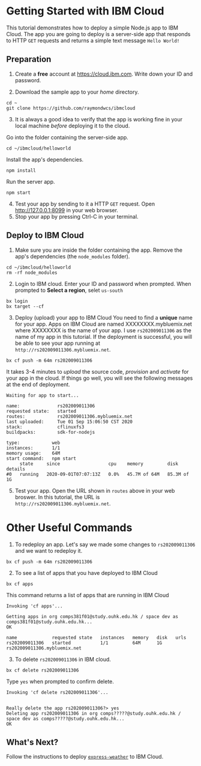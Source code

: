 # Getting Started with IBM Cloud
This tutorial demonstrates how to deploy a simple Node.js app to IBM Cloud.  The app you are going to deploy is a server-side app that responds to HTTP `GET` requests and returns a simple text message `Hello World!`

## Preparation
1. Create a **free** account at https://cloud.ibm.com.  Write down your ID and password.

2. Download the sample app to your *home* directory.
```
cd ~
git clone https://github.com/raymondwcs/ibmcloud
```
3. It is always a good idea to verify that the app is working fine in your local machine *before* deploying it to the cloud.

Go into the folder containing the server-side app.
```
cd ~/ibmcloud/helloworld
```

Install the app's dependencies.
```
npm install
```

Run the server app.
```
npm start
```
4. Test your app by sending to it a HTTP `GET` request.  Open http://127.0.0.1:8099 in your web browser.
5. Stop your app by pressing Ctrl-C in your terminal.


## Deploy to IBM Cloud
1. Make sure you are inside the folder containing the app.  Remove the app's dependencies (the `node_modules` folder).
```
cd ~/ibmcloud/helloworld
rm -rf node_modules
```
2. Login to IBM cloud. Enter your ID and password when prompted. When prompted to **Select a region**, selet `us-south`
```
bx login
bx target --cf
```
        
3. Deploy (upload) your app to IBM Cloud
You need to find a **unique** name for your app.  Apps on IBM Cloud are named XXXXXXXX.mybluemix.net where XXXXXXXX is the name of your app.
I use `rs202009011306` as the name of my app in this tutorial.  If the deployment is successful, you will be able to see your app running at `http://rs202009011306.mybluemix.net`.
```
bx cf push -m 64m rs202009011306
```
It takes 3-4 minutes to *upload* the source code, *provision* and *activate* for your app in the cloud.  If things go well, you will see the following messages at the end of deployment.
```
Waiting for app to start...

name:              rs202009011306
requested state:   started
routes:            rs202009011306.mybluemix.net
last uploaded:     Tue 01 Sep 15:06:50 CST 2020
stack:             cflinuxfs3
buildpacks:        sdk-for-nodejs

type:            web
instances:       1/1
memory usage:    64M
start command:   npm start
     state     since                  cpu    memory         disk          details
#0   running   2020-09-01T07:07:13Z   0.0%   45.7M of 64M   85.3M of 1G   
```
5. Test your app.  Open the URL shown in `routes` above in your web broswer.  In this tutorial, the URL is `http://rs202009011306.mybluemix.net`.

# Other Useful Commands
1. To redeploy an app.  Let's say we made some changes to `rs202009011306` and we want to redeploy it.
```
bx cf push -m 64m rs202009011306
```
2. To see a list of apps that you have deployed to IBM Cloud
```
bx cf apps
```
This command returns a list of apps that are running in IBM Cloud
```
Invoking 'cf apps'...

Getting apps in org comps381f01@study.ouhk.edu.hk / space dev as comps381f01@study.ouhk.edu.hk...
OK

name             requested state   instances   memory   disk   urls
rs202009011306   started           1/1         64M      1G     rs202009011306.mybluemix.net
```
3. To delete `rs202009011306` in IBM cloud.
```
bx cf delete rs202009011306
```
Type `yes` when prompted to confirm delete.
```
Invoking 'cf delete rs202009011306'...


Really delete the app rs202009011306?> yes
Deleting app rs202009011306 in org comps?????@study.ouhk.edu.hk / space dev as comps?????@study.ouhk.edu.hk...
OK
```
## What's Next?
Follow the instructions to deploy [`express-weather`](https://github.com/raymondwcs/ibmcloud/tree/master/express-weather#express-weather---a-simple-server-side-app) to IBM Cloud.
